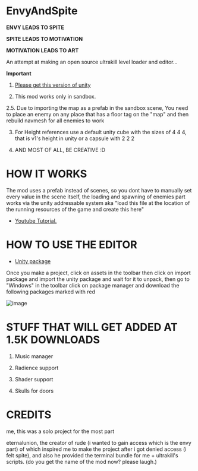 # EnvyAndSpite

**ENVY LEADS TO SPITE**

**SPITE LEADS TO MOTIVATION**

**MOTIVATION LEADS TO ART**

An attempt at making an open source ultrakill level loader and editor...

**Important** 

 1. [Please get this version of unity](https://unity.com/releases/editor/whats-new/2019.4.40)

 2. This mod works only in sandbox.

 2.5. Due to importing the map as a prefab in the sandbox scene, You need to place an enemy on any place that has a floor tag on the "map" and then rebuild navmesh for all enemies to work

 3. For Height references use a default unity cube with the sizes of 4 4 4, that is v1's height in unity or a capsule with 2 2 2

 4. AND MOST OF ALL, BE CREATIVE :D

# HOW IT WORKS

The mod uses a prefab instead of scenes, so you dont have to manually set every value in the scene itself, the loading and spawning of enemies part works via the unity addressable system aka "load this file at the location of the running resources of the game and create this here"

* [Youtube Tutorial.](https://www.youtube.com/watch?v=n5iKxAL-R6U)

# HOW TO USE THE EDITOR

* [Unity package](https://drive.google.com/file/d/1ZZDWIZkWCuNT-HJnpTrmsyjTxnS0ZlAz/view?usp=sharing)

Once you make a project, click on assets in the toolbar then click on import package and import the unity package and wait for it to unpack, then go to "Windows" in the toolbar click on package manager and download the following packages marked with red

![image](https://github.com/Minepool9/EnvyAndSpite/assets/97184060/de74f050-d7bd-4925-87b8-2dea6030abdc)


# STUFF THAT WILL GET ADDED AT 1.5K DOWNLOADS

 1. Music manager

 2. Radience support

 3. Shader support

 4. Skulls for doors

# CREDITS 

me, this was a solo project for the most part

eternalunion, the creator of rude (i wanted to gain access which is the envy part) of which inspired me to make the project after i got denied access (i felt spite), and also he provided the terminal bundle for me + ultrakill's scripts. (do you get the name of the mod now? please laugh.)
